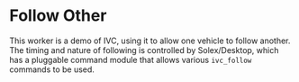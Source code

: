 # Follow Other

This worker is a demo of IVC, using it to allow one vehicle to follow another. The timing and nature of following is controlled by Solex/Desktop, which has a pluggable command module that allows various `ivc_follow` commands to be used.




